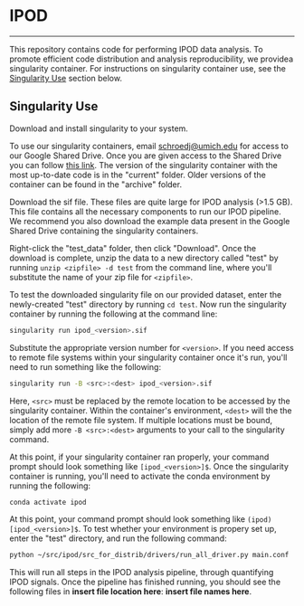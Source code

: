 # IPOD
----

This repository contains code for performing IPOD data analysis.
To promote efficient code distribution and analysis reproducibility,
we providea singularity container. For instructions on singularity
container use, see the [Singularity Use](#singularity-use) section below.

## Singularity Use

Download and install singularity to your system.

To use our singularity containers, email schroedj@umich.edu for access to
our Google Shared Drive. Once you are given access to the Shared Drive
you can follow [this link][singularity-link]. The version of the singularity
container with the most up-to-date code is in the "current" folder. Older
versions of the container can be found in the "archive" folder.

Download the sif file. These files are quite large for IPOD analysis (>1.5 GB).
This file contains all the necessary components to run our IPOD pipeline.
We recommend you also download the example data present in the Google Shared
Drive containing the singularity containers.

Right-click the "test_data" folder, then click "Download".
Once the download is complete, unzip the data to a new directory called "test"
by running `unzip <zipfile> -d test` from the command line, where you'll
substitute the name of your zip file for `<zipfile>`.

To test the downloaded singularity file on our provided dataset, enter the
newly-created "test" directory by running `cd test`. Now run the singularity
container by running the following at the command line:

```bash
singularity run ipod_<version>.sif
```

Substitute the appropriate version number for `<version>`.
If you need access to remote file systems within your singularity container
once it's run, you'll need to run something like the following:

```bash
singularity run -B <src>:<dest> ipod_<version>.sif
```

Here, `<src>` must be replaced by the remote location to be accessed by
the singularity container. Within the container's environment, `<dest>`
will the the location of the remote file system. If multiple locations
must be bound, simply add more `-B <src>:<dest>` arguments to your call
to the singularity command.

At this point, if your singularity container ran properly, your command prompt
should look something like `[ipod_<version>]$`. Once the singularity container
is running, you'll need to activate the conda environment by running the
following:

```bash
conda activate ipod
```

At this point, your command prompt should look something like
`(ipod) [ipod_<version>]$`. To test whether your environment is propery set
up, enter the "test" directory, and run the following command:

```bash
python ~/src/ipod/src_for_distrib/drivers/run_all_driver.py main.conf
```

This will run all steps in the IPOD analysis pipeline, through quantifying
IPOD signals. Once the pipeline has finished running, you should see the
following files in **insert file location here**: **insert file names here**.

[singularity-link]: https://drive.google.com/drive/folders/1k85Ew32F2Ek36yjEVvLss4OWv_EE7rUv?usp=sharing
